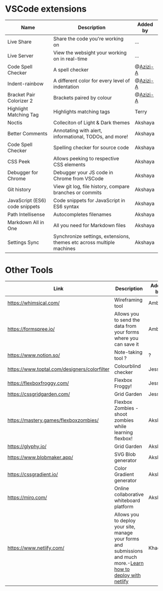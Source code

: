 # VSCode extensions

| Name | Description | Added by |
| ---- | ----------- | -------- |
|Live Share | Share the code you're working on | ... |
|Live Server | View the websight your working on in real-time | ... |
|Code Spell Checker | A spell checker | @[Azizi-A](https://github.com/Azizi-A) |
|Indent-rainbow | A different color for every level of indentation | @[Azizi-A](https://github.com/Azizi-A) |
|Bracket Pair Colorizer 2 | Brackets paired by colour | @[Azizi-A](https://github.com/Azizi-A) |
|Highlight Matching Tag | Highlights matching tags | Terry |
|Noctis | Colleciton of Light & Dark themes | Akshaya |
|Better Comments | Annotating with alert, informational, TODOs, and more! | Akshaya |
|Code Spell Checker | Spelling checker for source code | Akshaya |
|CSS Peek | Allows peeking to respective CSS elements | Akshaya |
|Debugger for Chrome | Debugger your JS code in Chrome from VSCode | Akshaya |
|Git history | View git log, file history, compare branches or commits | Akshaya |
|JavaScript (ES6) code snippets | Code snippets for JavaScript in ES6 syntax | Akshaya |
|Path Intellisense | Autocompletes filenames | Akshaya |
|Markdown All in One | All you need for Markdown files | Akshaya |
|Settings Sync | Synchronize settings, extensions, themes etc across multiple machines | Akshaya |



# Other Tools

| Link | Description | Added by |
| ---- | ----------- | -------- |
|https://whimsical.com/ | Wireframing tool | Amber |
|https://formspree.io/ | Allows you to send the data from your forms where you can save it | Amber |
|https://www.notion.so/ | Note-taking tool ? | ? |
|https://www.toptal.com/designers/colorfilter | Colourblind checker | Jessica |
|https://flexboxfroggy.com/ | Flexbox Froggy! | Jessica |
|https://cssgridgarden.com/ | Grid Garden | Jessica |
|https://mastery.games/flexboxzombies/ | Flexbox Zombies - shoot zombies while learning flexbox! | Akshaya |
|https://glyphy.io/ | Grid Garden | Akshaya |
|https://www.blobmaker.app/ | SVG Blob generator | Akshaya |
|https://cssgradient.io/ | Color Gradient generator | Akshaya |
|https://miro.com/ | Online collaborative whiteboard platform | Akshaya |
|https://www.netlify.com/ | Allows you to deploy your site, manage your forms and submissions and much more.-[Learn how to deploy with netlify](https://www.netlify.com/blog/2016/09/29/a-step-by-step-guide-deploying-on-netlify/) | Khadija |
